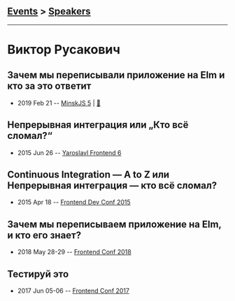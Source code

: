 ## [Events](../README.md) > [Speakers](../speakers.md)
---

# Виктор Русакович

## Зачем мы переписывали приложение на Elm и кто за это ответит
- 2019 Feb 21 -- [MinskJS 5](https://www.youtube.com/watch?v=D-4D1f5gyXw)  | [:notebook:](https://docs.google.com/presentation/d/1FJabwf0jalNJMZEX6LiLn2RplkzAIb342VFTU5STogg/edit)  
## Непрерывная интеграция или „Кто всё сломал?“
- 2015 Jun 26 -- [Yaroslavl Frontend 6](https://youtu.be/8TgnLP26op8)    
## Continuous Integration — A to Z или Непрерывная интеграция — кто всё сломал?
- 2015 Apr 18 -- [Frontend Dev Conf 2015](https://www.youtube.com/watch?v=Rrv0-I3HIAw)    
## Зачем мы переписываем приложение на Elm, и кто его знает?
- 2018 May 28-29 -- [Frontend Conf 2018](https://www.youtube.com/watch?v=lZcb4YoBGMY)    
## Тестируй это
- 2017 Jun 05-06 -- [Frontend Conf 2017](https://www.youtube.com/watch?v=hdd01v4ayu8)    
